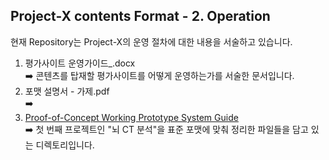 ## Project-X contents Format - 2. Operation</br>

현재 Repository는 Project-X의 운영 절차에 대한 내용을 서술하고 있습니다. 
1. 평가사이트 운영가이드_.docx</br>➡️ 콘텐츠를 탑재할 평가사이트를 어떻게 운영하는가를 서술한 문서입니다.
2. 포맷 설명서 - 가제.pdf</br>➡️ 
3. [Proof-of-Concept Working Prototype System Guide](https://docs.google.com/document/d/1biuLAkXN41318nWG6743aHaLxc6gWDnwEqK2g2Slf50/edit?usp=sharing)</br>➡️ 첫 번째 프로젝트인 "뇌 CT 분석"을 표준 포맷에 맞춰 정리한 파일들을 담고 있는 디렉토리입니다.
